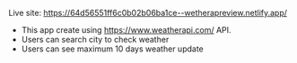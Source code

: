 Live site: https://64d56551ff6c0b02b06ba1ce--wetherapreview.netlify.app/

* This app create using https://www.weatherapi.com/ API.
* Users can search city to check weather 
* Users can see maximum 10 days weather update